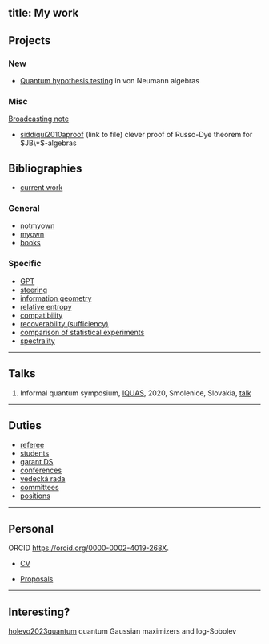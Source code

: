 title: My work
---

## Projects


### New

* [Quantum hypothesis testing](AZ_qht) in von Neumann algebras



### Misc

[Broadcasting note](MISC_broadcasting)



* [siddiqui2010aproof](https://nyjm.albany.edu/j/2010/16-5p.pdf) (link to file) clever proof of Russo-Dye theorem for $JB\*$-algebras     







## Bibliographies


* [current work](CIT_work)   



### General

* [notmyown](notmyown)
* [myown](myown)    
* [books](CIT_books)

### Specific


* [GPT](CIT_gpt)    
* [steering](CIT_steering)     
* [information geometry](CIT_infgeo)    
* [relative entropy](CIT_entropy)    
* [compatibility](CIT_compatibility)     
* [recoverability (sufficiency)](CIT_suff)     
* [comparison of statistical experiments](CIT_comparison)   
* [spectrality](CIT_spectral)  


---

## Talks

1. Informal quantum symposium,  [IQUAS](http://old.qute.sk/iquas2020.html), 2020, Smolenice, Slovakia, [talk](index/smolenice2020.pdf)


---

## Duties 

* [referee](referee)     
* [students](students)     
* [garant DS](DS_garant)   
* [conferences](conferences)     
* [vedecká rada](vr)    
* [committees](cmmtt)    
* [positions](positions)


--- 

## Personal 

 ORCID  https://orcid.org/0000-0002-4019-268X. 

* [CV](cv)    

* [Proposals](proposals)

---

## Interesting?

[holevo2023quantum](https://link.springer.com/article/10.1007/s11005-023-01634-6?utm_source=toc&utm_medium=email&utm_campaign=toc_11005_113_1&utm_content=etoc_springer_20230227) quantum Gaussian maximizers and log-Sobolev
